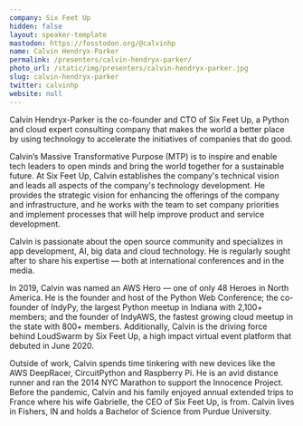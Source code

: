 ```yaml
---
company: Six Feet Up
hidden: false
layout: speaker-template
mastodon: https://fosstodon.org/@calvinhp
name: Calvin Hendryx-Parker
permalink: /presenters/calvin-hendryx-parker/
photo_url: /static/img/presenters/calvin-hendryx-parker.jpg
slug: calvin-hendryx-parker
twitter: calvinhp
website: null
---
```


Calvin Hendryx-Parker is the co-founder and CTO of Six Feet Up, a Python and cloud expert consulting company that makes the world a better place by using technology to accelerate the initiatives of companies that do good.

Calvin’s Massive Transformative Purpose (MTP) is to inspire and enable tech leaders to open minds and bring the world together for a sustainable future. At Six Feet Up, Calvin establishes the company's technical vision and leads all aspects of the company's technology development. He provides the strategic vision for enhancing the offerings of the company and infrastructure, and he works with the team to set company priorities and implement processes that will help improve product and service development.

Calvin is passionate about the open source community and specializes in app development, AI, big data and cloud technology. He is regularly sought after to share his expertise — both at international conferences and in the media.

In 2019, Calvin was named an AWS Hero — one of only 48 Heroes in North America. He is the founder and host of the Python Web Conference; the co-founder of IndyPy, the largest Python meetup in Indiana with 2,100+ members; and the founder of IndyAWS, the fastest growing cloud meetup in the state with 800+ members. Additionally, Calvin is the driving force behind LoudSwarm by Six Feet Up, a high impact virtual event platform that debuted in June 2020.

Outside of work, Calvin spends time tinkering with new devices like the AWS DeepRacer, CircuitPython and Raspberry Pi. He is an avid distance runner and ran the 2014 NYC Marathon to support the Innocence Project. Before the pandemic, Calvin and his family enjoyed annual extended trips to France where his wife Gabrielle, the CEO of Six Feet Up, is from. Calvin lives in Fishers, IN and holds a Bachelor of Science from Purdue University.
